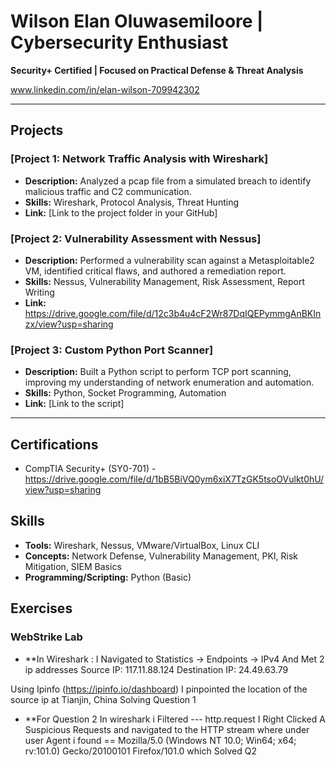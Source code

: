 # Wilson Elan Oluwasemiloore | Cybersecurity Enthusiast

**Security+ Certified | Focused on Practical Defense & Threat Analysis**

www.linkedin.com/in/elan-wilson-709942302

---

## Projects

### [Project 1: Network Traffic Analysis with Wireshark]
*   **Description:** Analyzed a pcap file from a simulated breach to identify malicious traffic and C2 communication.
*   **Skills:** Wireshark, Protocol Analysis, Threat Hunting
*   **Link:** [Link to the project folder in your GitHub]

### [Project 2: Vulnerability Assessment with Nessus]
*   **Description:** Performed a vulnerability scan against a Metasploitable2 VM, identified critical flaws, and authored a remediation report.
*   **Skills:** Nessus, Vulnerability Management, Risk Assessment, Report Writing
*   **Link:** https://drive.google.com/file/d/12c3b4u4cF2Wr87DqIQEPymmgAnBKInzx/view?usp=sharing

### [Project 3: Custom Python Port Scanner]
*   **Description:** Built a Python script to perform TCP port scanning, improving my understanding of network enumeration and automation.
*   **Skills:** Python, Socket Programming, Automation
*   **Link:** [Link to the script]

---
## Certifications
*   CompTIA Security+ (SY0-701) - https://drive.google.com/file/d/1bB5BiVQ0ym6xiX7TzGK5tsoOVulkt0hU/view?usp=sharing

## Skills
*   **Tools:** Wireshark, Nessus, VMware/VirtualBox, Linux CLI
*   **Concepts:** Network Defense, Vulnerability Management, PKI, Risk Mitigation, SIEM Basics
*   **Programming/Scripting:** Python (Basic)

## Exercises
### WebStrike Lab
*   **In Wireshark : I Navigated to Statistics → Endpoints → IPv4 And Met  2 ip addresses
Source IP: 117.11.88.124
Destination IP: 24.49.63.79

Using Ipinfo (https://ipinfo.io/dashboard) I pinpointed the location of the source ip at Tianjin, China
Solving Question 1

* **For Question 2
In wireshark i Filtered --- http.request
I Right Clicked A Suspicious Requests and navigated to the HTTP stream 
where under user Agent i found == Mozilla/5.0 (Windows NT 10.0; Win64; x64; rv:101.0) Gecko/20100101 Firefox/101.0
which Solved Q2
